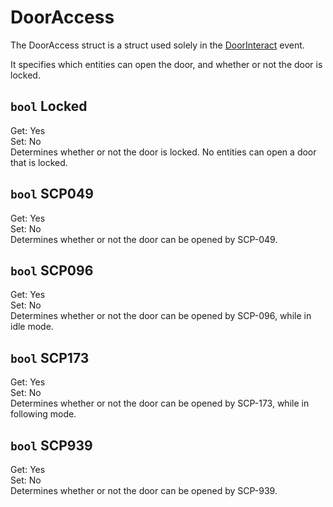 # DoorAccess
The DoorAccess struct is a struct used solely in the [DoorInteract](https://github.com/SCPET/PluginFramework-Docs/blob/master/PluginAPI/Events/DoorInteract.md) event.

It specifies which entities can open the door, and whether or not the door is locked.

## `bool` Locked
Get: Yes  
Set: No  
Determines whether or not the door is locked. No entities can open a door that is locked.

## `bool` SCP049
Get: Yes  
Set: No  
Determines whether or not the door can be opened by SCP-049.

## `bool` SCP096
Get: Yes  
Set: No  
Determines whether or not the door can be opened by SCP-096, while in idle mode.

## `bool` SCP173
Get: Yes  
Set: No  
Determines whether or not the door can be opened by SCP-173, while in following mode.

## `bool` SCP939
Get: Yes  
Set: No  
Determines whether or not the door can be opened by SCP-939.